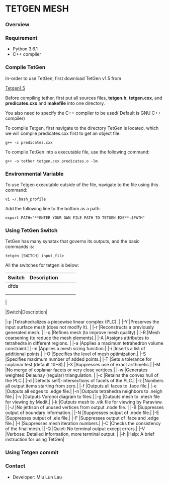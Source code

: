 # TETGEN MESH #

### Overview ###

### Requirement ###
* Python 3.6.1 
* C++ compiler 

### Compile TetGen ###
In-order to use TetGen, first download TetGen v1.5 from 

[Tetgen1.5](http://wias-berlin.de/software/tetgen/)

Before compiling tether, first put all sources files, **tetgen.h**, **tetgen.cxx**, and **predicates.cxx** and **makefile** into one directory. 

You also need to specify the C++ compiler to be used( Default is GNU C++ compiler)

To compile Tetgen, first navigate to the directory TetGen is located, which we will compile predicates.cxx first to get an object file:

	
	g++ -c predicates.cxx
	

To compile TetGen into a executable file, use the following command:
	
	g++ -o tether tetgen.cxx predicates.o -lm

### Environmental Variable ###
To use Tetgen executable outside of the file, navigate to the file using this command:

	vi ~/.bash_profile

Add the following line to the bottom as a path:
	
	export PATH="**ENTER YOUR OWN FILE PATH TO TETGEN EXE**:$PATH"

### Using TetGen Switch ###
TetGen has many synatax that governs its outputs, and the basic commands is:

    tetgen [SWITCH] input_file

All the switches for tetgen is below:


|Switch|Description   |   |   |   |
|------|---|---|---|---|
|  dfds    |   |   |   |   |
|      |   |   |   |   |
|      |   |   |   |   |
|


|Switch|Description|

|-p |Tetrahedralizes a piecewise linear complex (PLC).      |
|-Y |Preserves the input surface mesh (does not modify it). |
|-r |Reconstructs a previously generated mesh.              |
|-q |Refines mesh (to improve mesh quality).|
|-R |Mesh coarsening (to reduce the mesh elements).|
|-A |Assigns attributes to tetrahedra in different regions. |
|-a |Applies a maximum tetrahedron volume constraint.|
|-m |Applies a mesh sizing function.|
|-i |Inserts a list of additional points.|
|-O |Specifies the level of mesh optimization.|
|-S |Specifies maximum number of added points.|
|-T |Sets a tolerance for coplanar test (default 10−8).|
|-X |Suppresses use of exact arithmetic.|
|-M |No merge of coplanar facets or very close vertices.|
|-w |Generates weighted Delaunay (regular) triangulation. |
|-c |Retains the convex hull of the PLC.|
|-d |Detects self|-intersections of facets of the PLC.|
|-z |Numbers all output items starting from zero.|
|-f |Outputs all faces to .face file.|
|-e |Outputs all edges to .edge file.|
|-n |Outputs tetrahedra neighbors to .neigh file.|
|-v |Outputs Voronoi diagram to files.|
|-g |Outputs mesh to .mesh file for viewing by Medit.|
|-k |Outputs mesh to .vtk file for viewing by Paraview. |
|-J |No jettison of unused vertices from output .node file. |
|-B |Suppresses output of boundary information.|
|-N |Suppresses output of .node file.|
|-E |Suppresses output of .ele file.|
|-F |Suppresses output of .face and .edge file.|
|-I |Suppresses mesh iteration numbers.|
|-C |Checks the consistency of the final mesh.|
|-Q |Quiet: No terminal output except errors.|
|-V |Verbose: Detailed information, more terminal output. |
|-h |Help: A brief instruction for using TetGen|

### Using Tetgen commit
### Contact ###
* Developer: Miu Lun Lau
